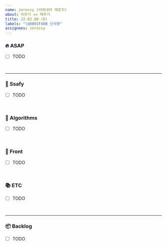 ```yaml
---
name: zerossy (비워내야 제로지)
about: 비우기 == 채우기
title: 22.02.00 (D)
labels: "\U0001F40B 신석영"
assignees: zerossy
---
```


### 🔥 ASAP

- [ ] TODO

<br/>

---

### 🏫 Ssafy

- [ ] TODO

<br/>

### 🚀 Algorithms

- [ ] TODO

<br/>

### 🐋 Front

- [ ] TODO

<br/>

### 📚 ETC

- [ ] TODO

<br/>

---

### 📦 Backlog

- [ ] TODO
